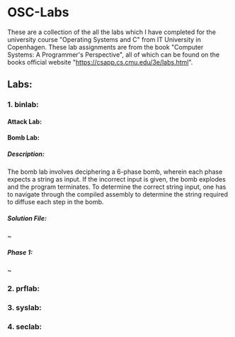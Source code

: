 # OSC-Labs
These are a collection of the all the labs which I have completed for the university course "Operating Systems and C" from IT University in Copenhagen. These lab assignments are from the book "Computer Systems: A Programmer's Perspective", all of which can be found on the books official website "https://csapp.cs.cmu.edu/3e/labs.html".

## Labs:
### 1. binlab:
#### Attack Lab:


#### Bomb Lab:
##### Description:
The bomb lab involves deciphering a 6-phase bomb, wherein each phase expects a string as input. If the incorrect input is given, the bomb explodes and the program terminates. To determine the correct string input, one has to navigate through the compiled assembly to determine the string required to diffuse each step in the bomb. 

##### Solution File:
~

##### Phase 1:
~

### 2. prflab:


### 3. syslab:


### 4. seclab:
